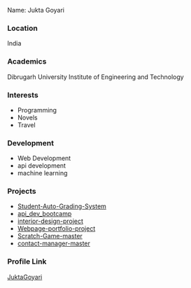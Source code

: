 Name: Jukta Goyari

### Location

India

### Academics

Dibrugarh University Institute of Engineering and Technology

### Interests

- Programming
- Novels
- Travel

### Development

- Web Development
- api development
- machine learning

### Projects

- [Student-Auto-Grading-System](https://github.com/JuktaGoyari/Student-Auto-Grading-System) 
- [api_dev_bootcamp](https://github.com/JuktaGoyari/api_dev_bootcamp)
- [interior-design-project](https://github.com/JuktaGoyari/interior-design-project)
- [Webpage-portfolio-project](https://github.com/JuktaGoyari/Webpage-portfolio-project)
- [Scratch-Game-master](https://github.com/JuktaGoyari/Scratch-Game-master)
- [contact-manager-master](https://github.com/JuktaGoyari/contact-manager-master)

### Profile Link

[JuktaGoyari](https://github.com/JuktaGoyari)
